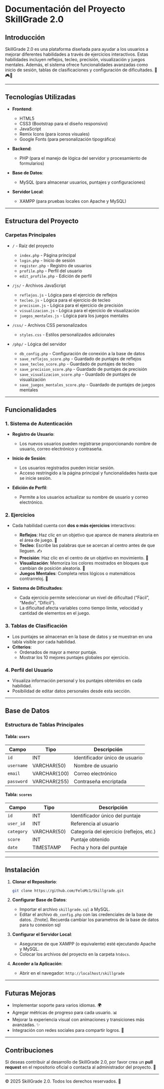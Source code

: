 # Documentación del Proyecto SkillGrade 2.0

## Introducción
SkillGrade 2.0 es una plataforma diseñada para ayudar a los usuarios a mejorar diferentes habilidades a través de ejercicios interactivos. Estas habilidades incluyen reflejos, tecleo, precisión, visualización y juegos mentales. Además, el sistema ofrece funcionalidades avanzadas como inicio de sesión, tablas de clasificaciones y configuración de dificultades. 🎯🎮✨

---

## Tecnologías Utilizadas

- **Frontend**:
  - HTML5
  - CSS3 (Bootstrap para el diseño responsivo)
  - JavaScript
  - Remix Icons (para íconos visuales)
  - Google Fonts (para personalización tipográfica)

- **Backend**:
  - PHP (para el manejo de lógica del servidor y procesamiento de formularios)

- **Base de Datos**:
  - MySQL (para almacenar usuarios, puntajes y configuraciones)

- **Servidor Local**:
  - XAMPP (para pruebas locales con Apache y MySQL)

---

## Estructura del Proyecto

### Carpetas Principales

- `/` - Raíz del proyecto
  - `index.php` - Página principal
  - `login.php` - Inicio de sesión
  - `register.php` - Registro de usuarios
  - `profile.php` - Perfil del usuario
  - `edit_profile.php` - Edición de perfil

- `/js/` - Archivos JavaScript
  - `reflejos.js` - Lógica para el ejercicio de reflejos
  - `tecleo.js` - Lógica para el ejercicio de tecleo
  - `precision.js` - Lógica para el ejercicio de precisión
  - `visualizacion.js` - Lógica para el ejercicio de visualización
  - `juegos_mentales.js` - Lógica para los juegos mentales

- `/css/` - Archivos CSS personalizados
  - `styles.css` - Estilos personalizados adicionales

- `/php/` - Lógica del servidor
  - `db_config.php` - Configuración de conexión a la base de datos
  - `save_reflejos_score.php` - Guardado de puntajes de reflejos
  - `save_tecleo_score.php` - Guardado de puntajes de tecleo
  - `save_precision_score.php` - Guardado de puntajes de precisión
  - `save_visualizacion_score.php` - Guardado de puntajes de visualización
  - `save_juegos_mentales_score.php` - Guardado de puntajes de juegos mentales

---

## Funcionalidades

### 1. Sistema de Autenticación
- **Registro de Usuario**:
  - Los nuevos usuarios pueden registrarse proporcionando nombre de usuario, correo electrónico y contraseña.

- **Inicio de Sesión**:
  - Los usuarios registrados pueden iniciar sesión.
  - Acceso restringido a la página principal y funcionalidades hasta que se inicie sesión.

- **Edición de Perfil**:
  - Permite a los usuarios actualizar su nombre de usuario y correo electrónico.

### 2. Ejercicios
- Cada habilidad cuenta con **dos o más ejercicios** interactivos:
  - **Reflejos**: Haz clic en un objetivo que aparece de manera aleatoria en el área de juego. 🎯
  - **Tecleo**: Escribe las palabras que se acercan al centro antes de que lleguen. ✍️
  - **Precisión**: Haz clic en el centro de un objetivo en movimiento. 🎯
  - **Visualización**: Memoriza los colores mostrados en bloques que cambian de posición aleatoria. 🎨
  - **Juegos Mentales**: Completa retos lógicos o matemáticos contrarreloj. 🧠

- **Sistema de Dificultades**:
  - Cada ejercicio permite seleccionar un nivel de dificultad (“Fácil”, “Medio”, “Difícil”).
  - La dificultad afecta variables como tiempo límite, velocidad y cantidad de elementos en el juego.

### 3. Tablas de Clasificación
- Los puntajes se almacenan en la base de datos y se muestran en una tabla visible por cada habilidad.
- **Criterios**:
  - Ordenados de mayor a menor puntaje.
  - Mostrar los 10 mejores puntajes globales por ejercicio.

### 4. Perfil del Usuario
- Visualiza información personal y los puntajes obtenidos en cada habilidad.
- Posibilidad de editar datos personales desde esta sección.

---

## Base de Datos

### Estructura de Tablas Principales

#### Tabla: `users`
| Campo      | Tipo         | Descripción                      |
|------------|--------------|----------------------------------|
| `id`       | INT          | Identificador único de usuario  |
| `username` | VARCHAR(50)  | Nombre de usuario               |
| `email`    | VARCHAR(100) | Correo electrónico              |
| `password` | VARCHAR(255) | Contraseña encriptada          |

#### Tabla: `scores`
| Campo      | Tipo         | Descripción                               |
|------------|--------------|-------------------------------------------|
| `id`       | INT          | Identificador único del puntaje          |
| `user_id`  | INT          | Referencia al usuario                     |
| `category` | VARCHAR(50)  | Categoría del ejercicio (reflejos, etc.) |
| `score`    | INT          | Puntaje obtenido                          |
| `date`     | TIMESTAMP    | Fecha y hora del puntaje                  |

---

## Instalación

1. **Clonar el Repositorio**:
   ```bash
   git clone https://github.com/FeloMc1/Skillgrade.git
   ```

2. **Configurar Base de Datos**:
   - Importar el archivo `skillgrade.sql` a MySQL.
   - Editar el archivo `db_config.php` con las credenciales de la base de datos.
    .[!note].
    Recuerda cambiar los parametros de la base de datos para tu conexion sql 

3. **Configurar el Servidor Local**:
   - Asegurarse de que XAMPP (o equivalente) esté ejecutando Apache y MySQL.
   - Colocar los archivos del proyecto en la carpeta `htdocs`.

4. **Acceder a la Aplicación**:
   - Abrir en el navegador: `http://localhost/skillgrade`

---

## Futuras Mejoras

- Implementar soporte para varios idiomas. 🌍
- Agregar métricas de progreso para cada usuario. 📊
- Mejorar la experiencia visual con animaciones y transiciones más avanzadas. ✨
- Integración con redes sociales para compartir logros. 🔗

---

## Contribuciones
Si deseas contribuir al desarrollo de SkillGrade 2.0, por favor crea un **pull request** en el repositorio oficial o contacta al administrador del proyecto. 🙌

---

© 2025 SkillGrade 2.0. Todos los derechos reservados. 🎉

